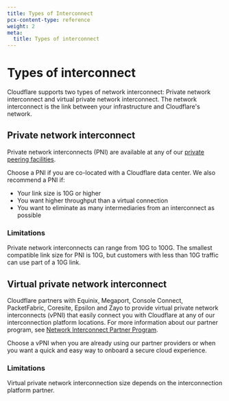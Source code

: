 ```yaml
---
title: Types of Interconnect
pcx-content-type: reference
weight: 2
meta:
  title: Types of interconnect
---
```


# Types of interconnect

Cloudflare supports two types of network interconnect: Private network interconnect and virtual private network interconnect. The network interconnect is the link between your infrastructure and Cloudflare's network.

## Private network interconnect

Private network interconnects (PNI) are available at any of our [private peering facilities](https://www.peeringdb.com/net/4224).

Choose a PNI if you are co-located with a Cloudflare data center. We also recommend a PNI if:

*   Your link size is 10G or higher
*   You want higher throughput than a virtual connection
*   You want to eliminate as many intermediaries from an interconnect as possible

### Limitations

Private network interconnects can range from 10G to 100G. The smallest compatible link size for PNI is 10G, but customers with less than 10G traffic can use part of a 10G link.

## Virtual private network interconnect

Cloudflare partners with Equinix, Megaport, Console Connect, PacketFabric, Coresite, Epsilon and Zayo to provide virtual private network interconnects (vPNI) that easily connect you with Cloudflare at any of our interconnection platform locations. For more information about our partner program, see [Network Interconnect Partner Program](https://www.cloudflare.com/network-interconnect-partnerships/).

Choose a vPNI when you are already using our partner providers or when you want a quick and easy way to onboard a secure cloud experience.

### Limitations

Virtual private network interconnection size depends on the interconnection platform partner.
